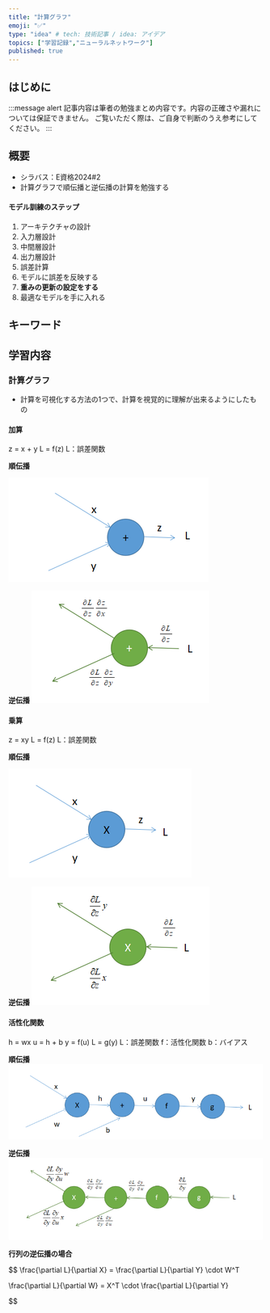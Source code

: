 ```yaml
---
title: "計算グラフ"
emoji: "✅"
type: "idea" # tech: 技術記事 / idea: アイデア
topics: ["学習記録","ニューラルネットワーク"]
published: true
---
```


## はじめに
:::message alert
記事内容は筆者の勉強まとめ内容です。内容の正確さや漏れについては保証できません。
ご覧いただく際は、ご自身で判断のうえ参考にしてください。
:::


## 概要
- シラバス：E資格2024#2
- 計算グラフで順伝播と逆伝播の計算を勉強する


#### モデル訓練のステップ
1. アーキテクチャの設計
2. 入力層設計
3. 中間層設計
4. 出力層設計
5. 誤差計算
6. モデルに誤差を反映する
7. **重みの更新の設定をする**
8. 最適なモデルを手に入れる

## キーワード


## 学習内容

### 計算グラフ
- 計算を可視化する方法の1つで、計算を視覚的に理解が出来るようにしたもの

#### 加算
z = x + y
L = f(z)
L：誤差関数

**順伝播**


![](/images/e-memo-00024_01.png)

**逆伝播**
![](/images/e-memo-00024_04.png)

#### 乗算
z = xy
L = f(z)
L：誤差関数

**順伝播**

![](/images/e-memo-00024_02.png)

**逆伝播**
![](/images/e-memo-00024_05.png)

#### 活性化関数
h = wx
u = h + b
y = f(u)
L = g(y)
L：誤差関数
f：活性化関数
b：バイアス



**順伝播**
![](/images/e-memo-00024_03.png)

**逆伝播**
![](/images/e-memo-00024_06.png)

**行列の逆伝播の場合**

$$
\frac{\partial L}{\partial X} = \frac{\partial L}{\partial Y} \cdot W^T

$$
$$
\frac{\partial L}{\partial W} = X^T  \cdot \frac{\partial L}{\partial Y}

$$